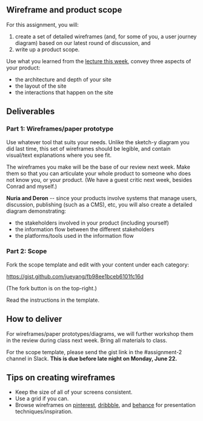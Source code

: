 ## Wireframe and product scope

For this assignment, you will:

1. create a set of detailed wireframes (and, for some of you, a user journey diagram) based on our latest round of discussion, and
2. write up a product scope.

Use what you learned from the [lecture this week](https://github.com/jueyang/manage-your-product/blob/master/week3-wireframes.md), convey three aspects of your product:

- the architecture and depth of your site
- the layout of the site
- the interactions that happen on the site

## Deliverables

### Part 1: Wireframes/paper prototype

Use whatever tool that suits your needs. Unlike the sketch-y diagram you did last time, this set of wireframes should be legible, and contain visual/text explanations where you see fit.

The wireframes you make will be the base of our review next week. Make them so that you can articulate your whole product to someone who does not know you, or your product. (We have a guest critic next week, besides Conrad and myself.)

**Nuria and Deron** -- since your products involve systems that manage users, discussion, publishing (such as a CMS), etc, you will also create a detailed diagram demonstrating:

- the stakeholders involved in your product (including yourself)
- the information flow between the different stakeholders
- the platforms/tools used in the information flow

### Part 2: Scope

Fork the scope template and edit with your content under each category:

https://gist.github.com/jueyang/fb98ee1bceb6101fc16d

(The fork button is on the top-right.)

Read the instructions in the template.

## How to deliver

For wireframes/paper prototypes/diagrams, we will further workshop them in the review during class next week. Bring all materials to class.

For the scope template, please send the gist link in the #assignment-2 channel in Slack. **This is due before late night on Monday, June 22.**

## Tips on creating wireframes

- Keep the size of all of your screens consistent.
- Use a grid if you can.
- Browse wireframes on [pinterest](https://www.pinterest.com/search/pins/?q=wireframe), [dribbble](https://dribbble.com/search?q=wireframe), and [behance](https://www.behance.net/collection/wireframes-amp-flows/10368863) for presentation techniques/inspiration.

